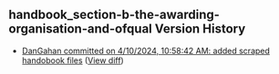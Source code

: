 ## handbook_section-b-the-awarding-organisation-and-ofqual Version History

* [DanGahan committed on 4/10/2024, 10:58:42 AM: added scraped handobook files](https://github.com/DanGahanCGI/DanGahanCGI.github.io/commit/3f0541d6868df584481934bbd8a488f62e9c80eb) ([View diff](https://github.com/DanGahanCGI/DanGahanCGI.github.io/compare/78a43219088e2dc57a967260348684153f6548fd...3f0541d6868df584481934bbd8a488f62e9c80eb))
